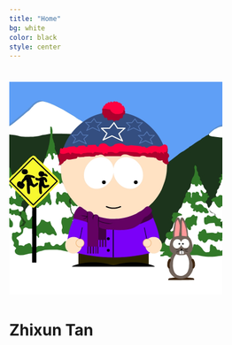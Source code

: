 ```yaml
---
title: "Home"
bg: white
color: black
style: center
---
```


# <img src="img/sp-avatar.png" width="385" height="385">

# Zhixun Tan